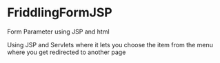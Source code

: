 FriddlingFormJSP
================

Form Parameter using JSP and html


Using JSP and Servlets where it lets you choose the item from the menu where you get redirected to another page






